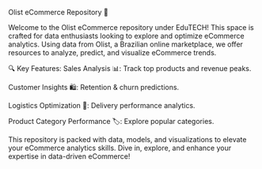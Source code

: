Olist eCommerce Repository 🚀

Welcome to the Olist eCommerce repository under EduTECH! This space is crafted for data enthusiasts looking to explore and optimize eCommerce analytics. Using data from Olist, a Brazilian online marketplace, we offer resources to analyze, predict, and visualize eCommerce trends.

🔍 Key Features:
Sales Analysis 📊: Track top products and revenue peaks.

Customer Insights 🛍️: Retention & churn predictions.

Logistics Optimization 🚚: Delivery performance analytics.

Product Category Performance 🏷️: Explore popular categories.

This repository is packed with data, models, and visualizations to elevate your eCommerce analytics skills. Dive in, explore, and enhance your expertise in data-driven eCommerce!
